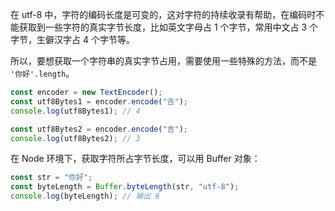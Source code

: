 在 utf-8 中，字符的编码长度是可变的，这对字符的持续收录有帮助，在编码时不能获取到一些字符的真实字节长度，比如英文字母占 1 个字节，常用中文占 3 个字节，生僻汉字占 4 个字节等。

所以，要想获取一个字符串的真实字节占用，需要使用一些特殊的方法，而不是 `'你好'.length`。

```ts
const encoder = new TextEncoder();
const utf8Bytes1 = encoder.encode("𠮷");
console.log(utf8Bytes1); // 4

const utf8Bytes2 = encoder.encode("吉");
console.log(utf8Bytes2); // 3
```

在 Node 环境下，获取字符所占字节长度，可以用 Buffer 对象：

```ts
const str = "你好";
const byteLength = Buffer.byteLength(str, "utf-8");
console.log(byteLength); // 输出 6
```
